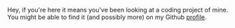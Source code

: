 Hey, if you're here it means you've been looking at a coding project of mine.
You might be able to find it (and possibly more) on my Github [profile](http://github.com/Pulverizer).
